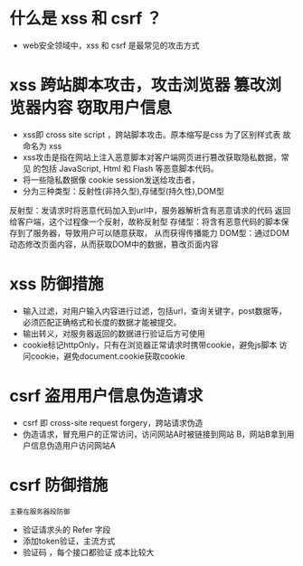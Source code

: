 
# 什么是 xss 和 csrf ？
  - web安全领域中，xss 和 csrf 是最常见的攻击方式
  
# xss  跨站脚本攻击，攻击浏览器 篡改浏览器内容 窃取用户信息
  - xss即 cross site script ，跨站脚本攻击。原本缩写是css 为了区别样式表 
    故命名为 xss
  - xss攻击是指在网站上注入恶意脚本对客户端网页进行篡改获取隐私数据，常见
    的包括 JavaScript, Html 和 Flash 等恶意脚本代码。
  - 将一些隐私数据像 cookie session发送给攻击者，
  - 分为三种类型：反射性(非持久型),存储型(持久性),DOM型

  反射型：发请求时将恶意代码加入到url中，服务器解析含有恶意请求的代码
         返回给客户端，这个过程像一个反射，故称反射型
  存储型：将含有恶意代码的脚本保存到了服务器，导致用户可以随意获取，
         从而获得传播能力
  DOM型：通过DOM动态修改页面内容，从而获取DOM中的数据，篡改页面内容

# xss 防御措施
  - 输入过滤，对用户输入内容进行过滤，包括url，查询关键字，post数据等，
    必须匹配正确格式和长度的数据才能被提交。
  - 输出转义，对服务器返回的数据进行验证后方可使用
  - cookie标记httpOnly，只有在浏览器正常请求时携带cookie，避免js脚本
    访问cookie，避免document.cookie获取cookie  

# csrf 盗用用户信息伪造请求
  - csrf 即 cross-site request forgery，跨站请求伪造
  - 伪造请求，冒充用户的正常访问，访问网站A时被链接到网站
    B，网站B拿到用户信息伪造用户访问网站A 

# csrf 防御措施
    主要在服务器段防御
  - 验证请求头的 Refer 字段
  - 添加token验证，主流方式
  - 验证码 ，每个接口都验证 成本比较大

   